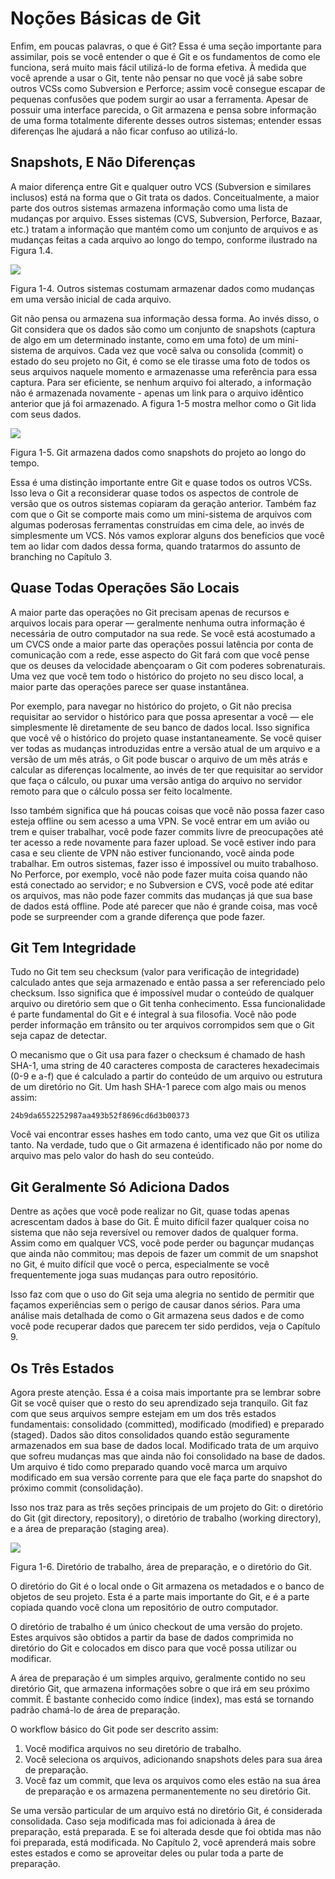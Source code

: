 # Noções Básicas de Git

Enfim, em poucas palavras, o que é Git? Essa é uma seção importante para assimilar, pois se você entender o que é Git e os fundamentos de como ele funciona, será muito mais fácil utilizá-lo de forma efetiva. À medida que você aprende a usar o Git, tente não pensar no que você já sabe sobre outros VCSs como Subversion e Perforce; assim você consegue escapar de pequenas confusões que podem surgir ao usar a ferramenta. Apesar de possuir uma interface parecida, o Git armazena e pensa sobre informação de uma forma totalmente diferente desses outros sistemas; entender essas diferenças lhe ajudará a não ficar confuso ao utilizá-lo.

## Snapshots, E Não Diferenças 

A maior diferença entre Git e qualquer outro VCS (Subversion e similares inclusos) está na forma que o Git trata os dados. Conceitualmente, a maior parte dos outros sistemas armazena informação como uma lista de mudanças por arquivo. Esses sistemas (CVS, Subversion, Perforce, Bazaar, etc.) tratam a informação que mantém como um conjunto de arquivos e as mudanças feitas a cada arquivo ao longo do tempo, conforme ilustrado na Figura 1.4.


![](http://git-scm.com/figures/18333fig0104-tn.png)

Figura 1-4. Outros sistemas costumam armazenar dados como mudanças em uma versão inicial de cada arquivo.

Git não pensa ou armazena sua informação dessa forma. Ao invés disso, o Git considera que os dados são como um conjunto de snapshots (captura de algo em um determinado instante, como em uma foto) de um mini-sistema de arquivos. Cada vez que você salva ou consolida (commit) o estado do seu projeto no Git, é como se ele tirasse uma foto de todos os seus arquivos naquele momento e armazenasse uma referência para essa captura. Para ser eficiente, se nenhum arquivo foi alterado, a informação não é armazenada novamente - apenas um link para o arquivo idêntico anterior que já foi armazenado. A figura 1-5 mostra melhor como o Git lida com seus dados.


![](http://git-scm.com/figures/18333fig0105-tn.png)

Figura 1-5. Git armazena dados como snapshots do projeto ao longo do tempo.

Essa é uma distinção importante entre Git e quase todos os outros VCSs. Isso leva o Git a reconsiderar quase todos os aspectos de controle de versão que os outros sistemas copiaram da geração anterior. Também faz com que o Git se comporte mais como um mini-sistema de arquivos com algumas poderosas ferramentas construídas em cima dele, ao invés de simplesmente um VCS. Nós vamos explorar alguns dos benefícios que você tem ao lidar com dados dessa forma, quando tratarmos do assunto de branching no Capítulo 3.

## Quase Todas Operações São Locais

A maior parte das operações no Git precisam apenas de recursos e arquivos locais para operar — geralmente nenhuma outra informação é necessária de outro computador na sua rede. Se você está acostumado a um CVCS onde a maior parte das operações possui latência por conta de comunicação com a rede, esse aspecto do Git fará com que você pense que os deuses da velocidade abençoaram o Git com poderes sobrenaturais. Uma vez que você tem todo o histórico do projeto no seu disco local, a maior parte das operações parece ser quase instantânea.

Por exemplo, para navegar no histórico do projeto, o Git não precisa requisitar ao servidor o histórico para que possa apresentar a você — ele simplesmente lê diretamente de seu banco de dados local. Isso significa que você vê o histórico do projeto quase instantaneamente. Se você quiser ver todas as mudanças introduzidas entre a versão atual de um arquivo e a versão de um mês atrás, o Git pode buscar o arquivo de um mês atrás e calcular as diferenças localmente, ao invés de ter que requisitar ao servidor que faça o cálculo, ou puxar uma versão antiga do arquivo no servidor remoto para que o cálculo possa ser feito localmente.

Isso também significa que há poucas coisas que você não possa fazer caso esteja offline ou sem acesso a uma VPN. Se você entrar em um avião ou trem e quiser trabalhar, você pode fazer commits livre de preocupações até ter acesso a rede novamente para fazer upload. Se você estiver indo para casa e seu cliente de VPN não estiver funcionando, você ainda pode trabalhar. Em outros sistemas, fazer isso é impossível ou muito trabalhoso. No Perforce, por exemplo, você não pode fazer muita coisa quando não está conectado ao servidor; e no Subversion e CVS, você pode até editar os arquivos, mas não pode fazer commits das mudanças já que sua base de dados está offline. Pode até parecer que não é grande coisa, mas você pode se surpreender com a grande diferença que pode fazer.

## Git Tem Integridade

Tudo no Git tem seu checksum (valor para verificação de integridade) calculado antes que seja armazenado e então passa a ser referenciado pelo checksum. Isso significa que é impossível mudar o conteúdo de qualquer arquivo ou diretório sem que o Git tenha conhecimento. Essa funcionalidade é parte fundamental do Git e é integral à sua filosofia. Você não pode perder informação em trânsito ou ter arquivos corrompidos sem que o Git seja capaz de detectar.

O mecanismo que o Git usa para fazer o checksum é chamado de hash SHA-1, uma string de 40 caracteres composta de caracteres hexadecimais (0-9 e a-f) que é calculado a partir do conteúdo de um arquivo ou estrutura de um diretório no Git. Um hash SHA-1 parece com algo mais ou menos assim:

    24b9da6552252987aa493b52f8696cd6d3b00373

Você vai encontrar esses hashes em todo canto, uma vez que Git os utiliza tanto. Na verdade, tudo que o Git armazena é identificado não por nome do arquivo mas pelo valor do hash do seu conteúdo.

## Git Geralmente Só Adiciona Dados

Dentre as ações que você pode realizar no Git, quase todas apenas acrescentam dados à base do Git. É muito difícil fazer qualquer coisa no sistema que não seja reversível ou remover dados de qualquer forma. Assim como em qualquer VCS, você pode perder ou bagunçar mudanças que ainda não commitou; mas depois de fazer um commit de um snapshot no Git, é muito difícil que você o perca, especialmente se você frequentemente joga suas mudanças para outro repositório.

Isso faz com que o uso do Git seja uma alegria no sentido de permitir que façamos experiências sem o perigo de causar danos sérios. Para uma análise mais detalhada de como o Git armazena seus dados e de como você pode recuperar dados que parecem ter sido perdidos, veja o Capítulo 9.

## Os Três Estados

Agora preste atenção. Essa é a coisa mais importante pra se lembrar sobre Git se você quiser que o resto do seu aprendizado seja tranquilo. Git faz com que seus arquivos sempre estejam em um dos três estados fundamentais: consolidado (committed), modificado (modified) e preparado (staged). Dados são ditos consolidados quando estão seguramente armazenados em sua base de dados local. Modificado trata de um arquivo que sofreu mudanças mas que ainda não foi consolidado na base de dados. Um arquivo é tido como preparado quando você marca um arquivo modificado em sua versão corrente para que ele faça parte do snapshot do próximo commit (consolidação).

Isso nos traz para as três seções principais de um projeto do Git: o diretório do Git (git directory, repository), o diretório de trabalho (working directory), e a área de preparação (staging area).


![](http://git-scm.com/figures/18333fig0106-tn.png)

Figura 1-6. Diretório de trabalho, área de preparação, e o diretório do Git.

O diretório do Git é o local onde o Git armazena os metadados e o banco de objetos de seu projeto. Esta é a parte mais importante do Git, e é a parte copiada quando você clona um repositório de outro computador.

O diretório de trabalho é um único checkout de uma versão do projeto. Estes arquivos são obtidos a partir da base de dados comprimida no diretório do Git e colocados em disco para que você possa utilizar ou modificar.

A área de preparação é um simples arquivo, geralmente contido no seu diretório Git, que armazena informações sobre o que irá em seu próximo commit. É bastante conhecido como índice (index), mas está se tornando padrão chamá-lo de área de preparação.

O workflow básico do Git pode ser descrito assim:

1. Você modifica arquivos no seu diretório de trabalho.
2. Você seleciona os arquivos, adicionando snapshots deles para sua área de preparação.
3. Você faz um commit, que leva os arquivos como eles estão na sua área de preparação e os armazena permanentemente no seu diretório Git.

Se uma versão particular de um arquivo está no diretório Git, é considerada consolidada. Caso seja modificada mas foi adicionada à área de preparação, está preparada. E se foi alterada desde que foi obtida mas não foi preparada, está modificada. No Capítulo 2, você aprenderá mais sobre estes estados e como se aproveitar deles ou pular toda a parte de preparação.
